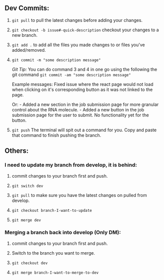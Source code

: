 ## Dev Commits:

1. `git pull` to pull the latest changes before adding your changes.

2. `git checkout -b issue#-quick-description` checkout your changes to a new branch. 

3. `git add .` to add all the files you made changes to or files you've added/removed. 

4. `git commit -m "some description message"`

    *Git Tip:* You can do command 3 and 4 in one go using the following the git command `git commit -am "some description message"`

    Example messages:
        Fixed issue where the react page would not load when clicking on it's corresponding button as it was not linked to the page. 
        
    Or:
        - Added a new section in the job submission page for more granular control about the RNA molecule.
        - Added a new button in the job submission page for the user to submit. No functionality yet for the button.

5. `git push` The terminal will spit out a command for you. Copy and paste that command to finish pushing the branch.


## Others:

### I need to update my branch from develop, it is behind:

1. commit changes to your branch first and push.

2. `git switch dev`

3. `git pull` to make sure you have the latest changes on pulled from develop.

4. `git checkout branch-I-want-to-update`

5. `git merge dev`


### Merging a branch back into develop (Only DM):

1. commit changes to your branch first and push.

2. Switch to the branch you want to merge.

3. `git checkout dev`

4. `git merge branch-I-want-to-merge-to-dev`
